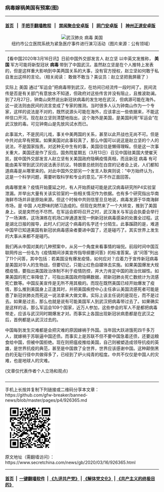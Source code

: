 ### 病毒嫁祸美国有预案(图)
------------------------

#### [首页](https://github.com/gfw-breaker/banned-news/blob/master/README.md) &nbsp;&nbsp;|&nbsp;&nbsp; [手把手翻墙教程](https://github.com/gfw-breaker/guides/wiki) &nbsp;&nbsp;|&nbsp;&nbsp; [禁闻聚合安卓版](https://github.com/gfw-breaker/bn-android) &nbsp;&nbsp;|&nbsp;&nbsp; [网门安卓版](https://github.com/oGate2/oGate) &nbsp;&nbsp;|&nbsp;&nbsp; [神州正道安卓版](https://github.com/SzzdOgate/update) 



<div class="article_right" style="fone-color:#000">
 <p style="text-align:center">
  <img alt="武汉肺炎 病毒 美国" src="//img3.secretchina.com/pic/2020/2-19/p2630621a194938954-ss.jpg" style="height:337px; width:600px"/>
  <br>
   纽约市公立医院系统为紧急医疗事件进行演习活动（图片来源：公有领域）
   <span id="hideid" name="hideid" style="color:red;display:none;">
    <span href="https://www.secretchina.com">
    </span>
   </span>
  </br>
 </p>
 <div id="txt-mid1-t21-2017">
  

---


  </div>
 </div>
 <p>
  【看中国2020年3月16日讯】日前中国外交部发言人
  <span href="https://zh.wikipedia.org/wiki/%E8%B5%B5%E7%AB%8B%E5%9D%9A" target="_blank">
   赵立坚
  </span>
  以中英文发推称，
  <strong>
   美国
  </strong>
  军方可能将新型冠状
  <strong>
   病毒
  </strong>
  带到了中国武汉。虽然赵立坚是在个人推特上发表的，但是这样重大影响到中美两国关系的大事，没有官方授权，赵立坚如何敢于私自发出这样的言论。（相关阅读：
  <span href="https://www.secretchina.com/news/gb/2020/03/14/926211.html" target="_blank">
   敢做不敢当？美议员：赵立坚把我屏蔽了
  </span>
  ）
  <span id="hideid" name="hideid" style="color:red;display:none;">
   <span href="https://www.secretchina.com">
   </span>
  </span>
 </p>
 <p>
  实际上
  <span href="https://www.secretchina.com/news/gb/tag/美国" target="_blank">
   美国
  </span>
  通过“军运会”把病毒带到武汉，在坊间已经流传一段时间了。民间流传是否是有关部门有意放水不知道，但政府对这些传言并没有阻止，且推波助澜。到了2月27日，钟南山突然说出新冠状病毒的发生地在武汉，但病源可能在海外。这一说法则由民间的流言变成了专家的推测。当时很多人认为钟南山作为一个专家，这样的说法是不对的，既然说源头可能在海外，应该拿出一些依据来，不能这样信口开河。现在赵立坚则清楚地指出，这个海外是美国，是美国利用“军运会”在武汉放的毒。可见钟南山是先放风试水而已。
 </p>
 <p>
  此事滋大，不是民间儿戏，事关中美两国的关系，甚至以此开战也无尚不可。但是中共对此早有预案。如果美国对此事较真了，那么中国可以说这是赵立坚的个人的说法，不是国家指责。对这种无中生有的事，美国往往是懒得理睬。但是这一次事关重大，美国还是作了反应。国务院星期五（3月13日）召见中国驻美国大使崔天凯，就中国外交部发言人赵立坚有关美国政府隐瞒疫情真相，而且新冠
  <span href="https://www.secretchina.com/news/gb/tag/病毒" target="_blank">
   病毒
  </span>
  有可能由美军带到武汉的说法表示抗议。特朗普总统则在白宫的记者会上说，人们都知道病毒是从哪里来的。对此中国外交部另一个发言人耿爽则说：“中方始终认为，这是一个科学问题，需要听取科学和专业的意见。”并不作正面回答。
 </p>
 <p>
  病毒哪里来？疫情开始蔓延之时，有人开始质疑可能是武汉病毒研究所P4实验室泄漏。并举出大量有关该实验室的一些相关情况作为依据。也有多个研究指出华南海鲜市场并非是原始来源。但这个时候中共则信誓旦旦地说，病毒发源于华南海鲜市场，是
  <span href="https://www.secretchina.com" target="_blank">
   中国
  </span>
  人吃野味的陋习造成的。但现在突然来了一个大转变，推到了美国身上。说是突然也不尽然。在军运会即将召开之时，武汉海关与军运会执委会举行了一场演练，这场演练在机场口岸通道发现一例新冠状病毒感染的处置全过程。这是湖北日报的报导，此时人们对这个病毒的名字还十分陌生。此事蹊跷的是，难道中国早已知道美国有新冠状病毒感染者要进中国了，还是碰巧了。其实世界上发生的大事从来都不是碰巧。
 </p>
 <p>
  我们再从中国对美的几种预案中，从另一个角度来看事情的端倪。前段时间中国互联网传出一份名为《疫情期间涉美宣传指导纲要问答》的标准答案。该“问答”列出了11个问答，其中包括：若美国没有爆发疫情，如何应对？应着力于宣传新冠病毒是美国对华人的生物战，但要切记，只能让红色自媒体去实施。如果美国爆发大规模疫情，要指出美国政治体制不利于疫情防控，并大力肯定中国的政治优越性。如果美国的死亡率降低了，可指出美国政府隐瞒数据，把新冠肺炎死亡数统计为流感死亡数等。中国反美宣传是无所不用其极的。而现在既然美国已经开始爆发了疫情，那么推到美国身上正逢其时，并把美国疾控中心主任承认美国流感死者可能是患了新冠状肺炎而死这一说法拿来大做文章。实际上该主任说的是现在，而不是过去。如果是过去，那么也就是说有可能美国军人到武汉把病毒带过去了。如果确实是这样的话，那么军运会109个国家，近万人参加，这些参会的军人不是都把病毒带走，应该与武汉同时期爆发才对。而事实上各国出现新冠状病患都是在武汉之后，首例都是从武汉过去的。
 </p>
 <p>
  中国每到发生灾难都是会把灾难的原因嫁祸于外国。当年因大跃进饿死四千多万人，就嫁祸于苏联逼中国还债。而事实上是苏联不但不要中国急着还债，还要运粮食给中国，但被中国拒绝。现在则把瘟疫推给美国，自己则被塑造成领导抗疫的英雄，是世界抗疫的典范，甚至是中国救了全世界，世界应该感谢中国。这种颠倒黑白的无耻行径中共做得多了，已经到了炉火纯青的程度。中共不仅仅是中国人的灾难，也是地球人的灾难。
 </p>
 (文章仅代表作者个人立场和观点)
 <center>
  <div>
   <div id="txt-mid2-t22-2017" style="display: block;  max-height: 351px;  overflow: hidden;">
    <div id="SC-21xxx">
    </div>
    <ins class="adsbygoogle" data-ad-client="ca-pub-1276641434651360" data-ad-format="auto" data-ad-slot="4301710469" data-full-width-responsive="true" style="display:block">
    </ins>
   </div>
  </div>
 </center>
 <div style="padding-top:12px;">
 </div>
</div>

<hr/>
手机上长按并复制下列链接或二维码分享本文章：<br/>
https://github.com/gfw-breaker/banned-news/blob/master/pages/p4/926365.md <br/>
<a href='https://github.com/gfw-breaker/banned-news/blob/master/pages/p4/926365.md'><img src='https://github.com/gfw-breaker/banned-news/blob/master/pages/p4/926365.md.png'/></a> <br/>
原文地址（需翻墙访问）：https://www.secretchina.com/news/gb/2020/03/16/926365.html


------------------------
#### [首页](https://github.com/gfw-breaker/banned-news/blob/master/README.md) &nbsp;|&nbsp; [一键翻墙软件](https://github.com/gfw-breaker/nogfw/blob/master/README.md) &nbsp;| [《九评共产党》](https://github.com/gfw-breaker/9ping.md/blob/master/README.md#九评之一评共产党是什么) | [《解体党文化》](https://github.com/gfw-breaker/jtdwh.md/blob/master/README.md) | [《共产主义的终极目的》](https://github.com/gfw-breaker/gczydzjmd.md/blob/master/README.md)


<img src='http://gfw-breaker.win/banned-news/pages/p4/926365.md' width='0px' height='0px'/>
